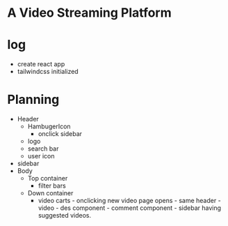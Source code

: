# A Video Streaming Platform

# log

- create react app
- tailwindcss initialized


# Planning 

- Header 
   - HambugerIcon
        - onclick sidebar
   - logo
   - search bar
   - user icon
- sidebar   
- Body
    - Top container
        - filter bars
    - Down container
        - video carts
               - onclicking new video page opens
               - same header
               - video 
               - des component
               - comment component 
               - sidebar having suggested videos.

